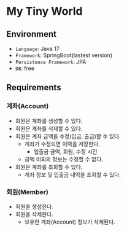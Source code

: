 # My Tiny World

## Environment
- `Language`: Java 17
- `Framework`: SpringBoot(lastest version)
- `Persistence Framework`: JPA
- `DB`: free

## Requirements
### 계좌(Account)
- 회원은 계좌를 생성할 수 있다.
- 회원은 계좌를 삭제할 수 있다.
- 회원은 계좌 금액을 수정(입금, 출금)할 수 있다.
    - 계좌가 수정되면 이력을 저장한다.
        - 입출금 금액, 회원, 수정 시간
    - 금액 이외의 정보는 수정할 수 없다.
- 회원은 계좌를 조회할 수 있다.
    - 계좌 정보 및 입출금 내역을 조회할 수 있다.

### 회원(Member)
-  회원을 생성한다.
-  회원을 삭제한다.
    - 보유한 계좌(Account) 정보가 삭제된다.
